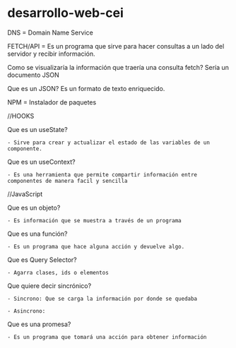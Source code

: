 # desarrollo-web-cei

DNS = Domain Name Service

FETCH/API = Es un programa que sirve para hacer consultas a un lado del servidor y recibir información.

Como se visualizaría la información que traería una consulta fetch? Sería un documento JSON

Que es un JSON? Es un formato de texto enriquecido.

NPM = Instalador de paquetes

//HOOKS

Que es un useState?

    - Sirve para crear y actualizar el estado de las variables de un componente.

Que es un useContext?

    - Es una herramienta que permite compartir información entre componentes de manera facil y sencilla

//JavaScript

Que es un objeto?  

    - Es información que se muestra a través de un programa

Que es una función?

    - Es un programa que hace alguna acción y devuelve algo.

Que es Query Selector?

    - Agarra clases, ids o elementos

Que quiere decir sincrónico?

    - Sincrono: Que se carga la información por donde se quedaba

    - Asincrono: 

Que es una promesa? 

    - Es un programa que tomará una acción para obtener información



